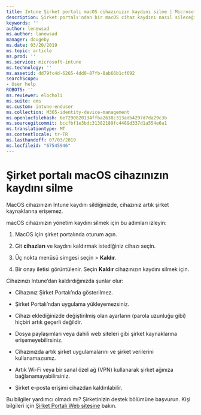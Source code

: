```yaml
---
title: Intune Şirket portalı macOS cihazınızın kaydını silme | Microsoft Docs
description: Şirket portalı'ndan bir macOS cihaz kaydını nasıl sileceğiniz açıklanır
keywords: ''
author: lenewsad
ms.author: lanewsad
manager: dougeby
ms.date: 03/20/2019
ms.topic: article
ms.prod: ''
ms.service: microsoft-intune
ms.technology: ''
ms.assetid: dd79fc4d-6265-4dd0-87fb-8ab66b1cf692
searchScope:
- User help
ROBOTS: ''
ms.reviewer: elocholi
ms.suite: ems
ms.custom: intune-enduser
ms.collection: M365-identity-device-management
ms.openlocfilehash: 6e7290820134ffba2638c313adb4297d7da29c3b
ms.sourcegitcommit: bccfbf1e3bdc31382189fc4489d337d1a554e6a1
ms.translationtype: MT
ms.contentlocale: tr-TR
ms.lasthandoff: 07/03/2019
ms.locfileid: "67545946"
---
```

# <a name="unenroll-your-macos-device-from-company-portal"></a>Şirket portalı macOS cihazınızın kaydını silme

MacOS cihazınızın Intune kaydını sildiğinizde, cihazınız artık şirket kaynaklarına erişemez.

macOS cihazınızın yönetim kaydını silmek için bu adımları izleyin:

1. MacOS için şirket portalında oturum açın.
2. Git **cihazları** ve kaydını kaldırmak istediğiniz cihazı seçin.

3. Üç nokta menüsü simgesi seçin > **Kaldır**.
4. Bir onay iletisi görüntülenir. Seçin **Kaldır** cihazınızın kaydını silmek için. 

Cihazınızı Intune’dan kaldırdığınızda şunlar olur:

- Cihazınız Şirket Portalı’nda gösterilmez.

- Şirket Portalı’ndan uygulama yükleyemezsiniz.

- Cihazı eklediğinizde değiştirilmiş olan ayarların (parola uzunluğu gibi) hiçbiri artık geçerli değildir.

- Dosya paylaşımları veya dahili web siteleri gibi şirket kaynaklarına erişemeyebilirsiniz.

- Cihazınızda artık şirket uygulamalarını ve şirket verilerini kullanamazsınız.

- Artık Wi-Fi veya bir sanal özel ağ (VPN) kullanarak şirket ağınıza bağlanamayabilirsiniz.

- Şirket e-posta erişimi cihazdan kaldırılabilir.

Bu bilgiler yardımcı olmadı mı? Şirketinizin destek bölümüne başvurun. Kişi bilgileri için [Şirket Portalı Web sitesine](https://go.microsoft.com/fwlink/?linkid=2010980) bakın.

